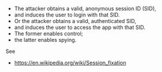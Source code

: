 
* The attacker obtains a valid, anonymous session ID (SID),
* and induces the user to login with that SID.
* Or the attacker obtains a valid, authenticated SID,
* and induces the user to access the app with that SID.
* The former enables control;
* the latter enables spying.

See 

* https://en.wikipedia.org/wiki/Session_fixation
